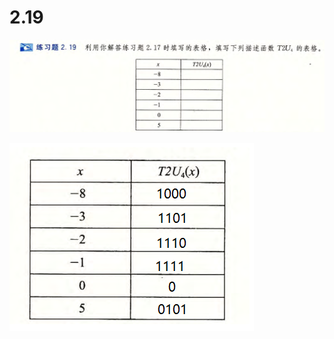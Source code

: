 # 2.19

![image-20250316205400632](image-20250316205400632.png)

![image-20250316205512016](image-20250316205512016.png)